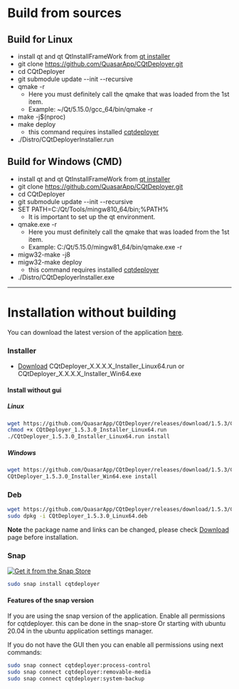 # Build from sources

## Build for Linux

- install qt and qt QtInstallFrameWork from [qt installer](https://www.qt.io/download-qt-installer?hsCtaTracking=9f6a2170-a938-42df-a8e2-a9f0b1d6cdce%7C6cb0de4f9bb77-7bb77-4bb77-4)
- git clone https://github.com/QuasarApp/CQtDeployer.git
- cd CQtDeployer
- git submodule update --init --recursive
- qmake -r
    - Here you must definitely call the qmake that was loaded from the 1st item.
    - Example: ~/Qt/5.15.0/gcc_64/bin/qmake -r
- make -j$(nproc)
- make deploy
    - this command requires installed [cqtdeployer](https://github.com/QuasarApp/CQtDeployer/releases)
- ./Distro/CQtDeployerInstaller.run

## Build for Windows (CMD)

- install qt and qt QtInstallFrameWork from [qt installer](https://www.qt.io/download-qt-installer?hsCtaTracking=9f6a2170-a938-42df-a8e2-a9f0b1d6cdce%7C6cb0de4f9bb77-7bb77-4bb77-4)
- git clone https://github.com/QuasarApp/CQtDeployer.git
- cd CQtDeployer
- git submodule update --init --recursive
- SET PATH=C:/Qt/Tools/mingw810_64/bin;%PATH%
    - It is important to set up the qt environment.
- qmake.exe -r
    - Here you must definitely call the qmake that was loaded from the 1st item.
    - Example: C:/Qt/5.15.0/mingw81_64/bin/qmake.exe -r
- migw32-make -j8
- migw32-make deploy
    - this command requires installed [cqtdeployer](https://github.com/QuasarApp/CQtDeployer/releases)
- ./Distro/CQtDeployerInstaller.exe

---

# Installation without building

You can download the latest version of the application [here](https://github.com/QuasarApp/CQtDeployer/releases).

### Installer

- [Download](https://github.com/QuasarApp/CQtDeployer/releases) CQtDeployer_X.X.X.X_Installer_Linux64.run or CQtDeployer_X.X.X.X_Installer_Win64.exe

#### Install without gui

##### Linux

``` bash
wget https://github.com/QuasarApp/CQtDeployer/releases/download/1.5.3/CQtDeployer_1.5.3.0_Installer_Linux64.run
chmod +x CQtDeployer_1.5.3.0_Installer_Linux64.run
./CQtDeployer_1.5.3.0_Installer_Linux64.run install
```

##### Windows

``` bash
wget https://github.com/QuasarApp/CQtDeployer/releases/download/1.5.3/CQtDeployer_1.5.3.0_Installer_Win64.exe
CQtDeployer_1.5.3.0_Installer_Win64.exe install
```

### Deb

``` bash
wget https://github.com/QuasarApp/CQtDeployer/releases/download/1.5.3/CQtDeployer_1.5.3.0_Linux64.deb
sudo dpkg -i CQtDeployer_1.5.3.0_Linux64.deb
```


**Note** the package name and links can be changed, please check [Download](https://github.com/QuasarApp/CQtDeployer/releases) page before installation.

### Snap 

[![Get it from the Snap Store](https://snapcraft.io/static/images/badges/en/snap-store-black.svg)](https://snapcraft.io/cqtdeployer)

``` bash
sudo snap install cqtdeployer
```

#### Features of the snap version

If you are using the snap version of the application. Enable all permissions for cqtdeployer.
this can be done in the snap-store
Or starting with ubuntu 20.04 in the ubuntu application settings manager.

If you do not have the GUI then you can enable all permissions using next commands:

``` bash
sudo snap connect cqtdeployer:process-control
sudo snap connect cqtdeployer:removable-media
sudo snap connect cqtdeployer:system-backup
```
